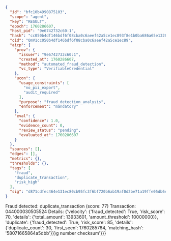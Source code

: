 ```json
{
  "id": "bfc10b4990875103",
  "scope": "agent",
  "key": "RESULT",
  "epoch": 1760286607,
  "host_pid": "9e6742732c60:1",
  "hash": "cc050b4df146bdf6f08cba0c6aeef42a5ce1ec893f8e1b0ba686a65e13283db2",
  "cid": "QmV1cc050b4df146bdf6f08cba0c6aeef42a5ce1ec89",
  "aicp": {
    "prov": {
      "issuer": "9e6742732c60:1",
      "created_at": 1760286607,
      "method": "automated_fraud_detection",
      "vc_type": "VerifiableCredential"
    },
    "ucon": {
      "usage_constraints": [
        "no_pii_export",
        "audit_required"
      ],
      "purpose": "fraud_detection_analysis",
      "enforcement": "mandatory"
    },
    "eval": {
      "confidence": 1.0,
      "evidence_count": 0,
      "review_status": "pending",
      "evaluated_at": 1760286607
    }
  },
  "sources": [],
  "edges": [],
  "metrics": {},
  "thresholds": {},
  "tags": [
    "fraud",
    "duplicate_transaction",
    "risk_high"
  ],
  "sig": "d871cdfec464e131ec80cb95fc3f6bf720b6ab19af0d2be71a19ffe05db6e0e1"
}
```

Fraud detected: duplicate_transaction (score: 77)
Transaction: 044000030505524
Details: {'velocity': {'fraud_detected': True, 'risk_score': 70, 'details': {'total_amount': 13933601, 'amount_threshold': 10000000}}, 'duplicate': {'fraud_detected': True, 'risk_score': 85, 'details': {'duplicate_count': 30, 'first_seen': 1760285764, 'matching_hash': '58071665864a5dbb'}}}g number checksum'}}}